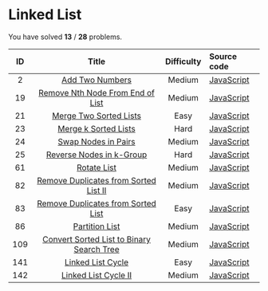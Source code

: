 # Linked List 
You have solved  **13** / **28** problems.

| ID | Title | Difficulty | Source code |
|:--:|:-----:|:----------:|:------------|
| 2 | [Add Two Numbers](https://leetcode.com/problems/add-two-numbers/)| Medium | [JavaScript](../Problems/2.add-two-numbers/JavaScript.js) |
| 19 | [Remove Nth Node From End of List](https://leetcode.com/problems/remove-nth-node-from-end-of-list/)| Medium | [JavaScript](../Problems/19.remove-nth-node-from-end-of-list/JavaScript.js) |
| 21 | [Merge Two Sorted Lists](https://leetcode.com/problems/merge-two-sorted-lists/)| Easy | [JavaScript](../Problems/21.merge-two-sorted-lists/JavaScript.js) |
| 23 | [Merge k Sorted Lists](https://leetcode.com/problems/merge-k-sorted-lists/)| Hard | [JavaScript](../Problems/23.merge-k-sorted-lists/JavaScript.js) |
| 24 | [Swap Nodes in Pairs](https://leetcode.com/problems/swap-nodes-in-pairs/)| Medium | [JavaScript](../Problems/24.swap-nodes-in-pairs/JavaScript.js) |
| 25 | [Reverse Nodes in k-Group](https://leetcode.com/problems/reverse-nodes-in-k-group/)| Hard | [JavaScript](../Problems/25.reverse-nodes-in-k-group/JavaScript.js) |
| 61 | [Rotate List](https://leetcode.com/problems/rotate-list/)| Medium | [JavaScript](../Problems/61.rotate-list/JavaScript.js) |
| 82 | [Remove Duplicates from Sorted List II](https://leetcode.com/problems/remove-duplicates-from-sorted-list-ii/)| Medium | [JavaScript](../Problems/82.remove-duplicates-from-sorted-list-ii/JavaScript.js) |
| 83 | [Remove Duplicates from Sorted List](https://leetcode.com/problems/remove-duplicates-from-sorted-list/)| Easy | [JavaScript](../Problems/83.remove-duplicates-from-sorted-list/JavaScript.js) |
| 86 | [Partition List](https://leetcode.com/problems/partition-list/)| Medium | [JavaScript](../Problems/86.partition-list/JavaScript.js) |
| 109 | [Convert Sorted List to Binary Search Tree](https://leetcode.com/problems/convert-sorted-list-to-binary-search-tree/)| Medium | [JavaScript](../Problems/109.convert-sorted-list-to-binary-search-tree/JavaScript.js) |
| 141 | [Linked List Cycle](https://leetcode.com/problems/linked-list-cycle/)| Easy | [JavaScript](../Problems/141.linked-list-cycle/JavaScript.js) |
| 142 | [Linked List Cycle II](https://leetcode.com/problems/linked-list-cycle-ii/)| Medium | [JavaScript](../Problems/142.linked-list-cycle-ii/JavaScript.js) |
